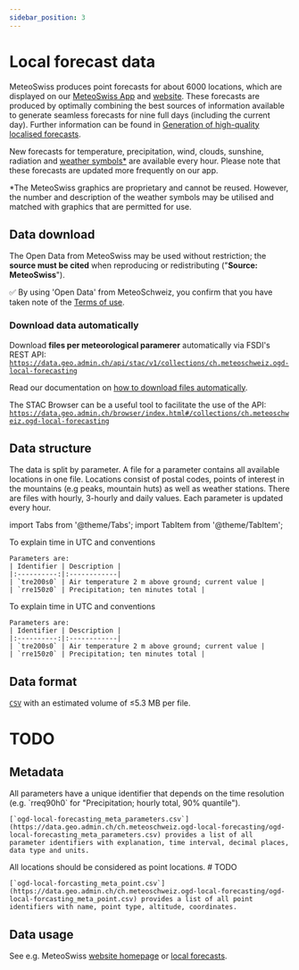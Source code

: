 ```yaml
---
sidebar_position: 3
---
```


# Local forecast data

MeteoSwiss produces point forecasts for about 6000 locations, which are displayed on our [MeteoSwiss App](https://www.meteoswiss.admin.ch/services-and-publications/service/weather-and-climate-products/meteoswiss-app.html) and [website](https://www.meteoswiss.admin.ch/local-forecasts/geneva/1201.html#forecast-tab=detail-view). These forecasts are produced by optimally combining the best sources of information available to generate seamless forecasts for nine full days (including the current day). Further information can be found in [Generation of high-quality localised forecasts](https://www.meteoswiss.admin.ch/weather/warning-and-forecasting-systems/generation-of-high-quality-localised-forecasts.html).

New forecasts for temperature, precipitation, wind, clouds, sunshine, radiation and [weather symbols*](https://www.meteoswiss.admin.ch/weather/weather-and-climate-from-a-to-z/weather-symbols.html) are available every hour. Please note that these forecasts are updated more frequently on our app.

*The MeteoSwiss graphics are proprietary and cannot be reused. However, the number and description of the weather symbols may be utilised and matched with graphics that are permitted for use.

## Data download

The Open Data from MeteoSwiss may be used without restriction; the **source must be cited** when reproducing or redistributing ("**Source: MeteoSwiss**").

:white_check_mark: By using 'Open Data' from MeteoSchweiz, you confirm that you have taken note of the [Terms of use](/general/terms-of-use).

### Download data automatically

Download **files per meteorological paramerer** automatically via FSDI's REST API: [`https://data.geo.admin.ch/api/stac/v1/collections/ch.meteoschweiz.ogd-local-forecasting`](https://data.geo.admin.ch/api/stac/v1/collections/ch.meteoschweiz.ogd-local-forecasting)

Read our documentation on [how to download files automatically](/general/download#how-to-download-files-automatically).

The STAC Browser can be a useful tool to facilitate the use of the API: [`https://data.geo.admin.ch/browser/index.html#/collections/ch.meteoschweiz.ogd-local-forecasting`](https://data.geo.admin.ch/browser/index.html#/collections/ch.meteoschweiz.ogd-local-forecasting)


## Data structure

The data is split by parameter. A file for a parameter contains all available locations in one file. Locations consist of postal codes, points of interest in the mountains (e.g peaks, mountain huts) as well as weather stations. There are files with hourly, 3-hourly and daily values. Each parameter is updated every hour.

import Tabs from '@theme/Tabs';
import TabItem from '@theme/TabItem';

<Tabs queryString="data-structure">
  <TabItem value="hourly-parameters" label="Hourly and 3-hourly parameters">
    To explain time in UTC and conventions  

    Parameters are:
    | Identifier | Description |
    |:----------:|:------------|
    | `tre200s0` | Air temperature 2 m above ground; current value | 
    | `rre150z0` | Precipitation; ten minutes total |

  </TabItem>
  <TabItem value="daily-parameters" label="Daily parameters">
    To explain time in UTC and conventions
    
    Parameters are:
    | Identifier | Description |
    |:----------:|:------------|
    | `tre200s0` | Air temperature 2 m above ground; current value | 
    | `rre150z0` | Precipitation; ten minutes total |
    
  </TabItem>
</Tabs>


## Data format

[`CSV`](https://opendatadocs.meteoswiss.ch/general/download#column-separators-and-decimal-dividers) with an estimated volume of ≤5.3 MB per file.
# TODO


## Metadata

<Tabs queryString="metadata">
  <TabItem value="parameters" label="Parameters">
    All parameters have a unique identifier that depends on the time resolution (e.g. `rreq90h0` for "Precipitation; hourly total, 90% quantile").
    
    [`ogd-local-forecasting_meta_parameters.csv`](https://data.geo.admin.ch/ch.meteoschweiz.ogd-local-forecasting/ogd-local-forecasting_meta_parameters.csv) provides a list of all parameter identifiers with explanation, time interval, decimal places, data type and units.
  </TabItem>
  <TabItem value="locations" label="Locations">
    All locations should be considered as point locations. # TODO
    
    [`ogd-local-forcasting_meta_point.csv`](https://data.geo.admin.ch/ch.meteoschweiz.ogd-local-forecasting/ogd-local-forcasting_meta_point.csv) provides a list of all point identifiers with name, point type, altitude, coordinates.
  </TabItem>
</Tabs>


## Data usage

See e.g. MeteoSwiss [website homepage](https://www.meteoswiss.admin.ch/#tab=forecast-map) or [local forecasts]([website](https://www.meteoswiss.admin.ch/local-forecasts/geneva/1201.html#forecast-tab=detail-view)).




